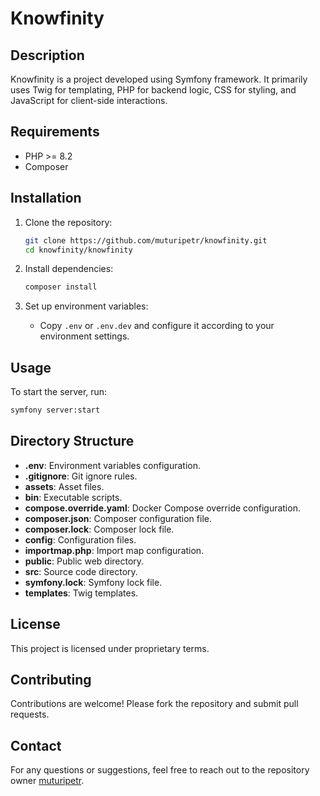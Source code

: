 # Knowfinity

## Description
Knowfinity is a project developed using Symfony framework. It primarily uses Twig for templating, PHP for backend logic, CSS for styling, and JavaScript for client-side interactions.

## Requirements
- PHP >= 8.2
- Composer

## Installation
1. Clone the repository:
   ```bash
   git clone https://github.com/muturipetr/knowfinity.git
   cd knowfinity/knowfinity
   ```

2. Install dependencies:
   ```bash
   composer install
   ```

3. Set up environment variables:
   - Copy `.env` or `.env.dev` and configure it according to your environment settings.

## Usage
To start the server, run:
```bash
symfony server:start
```

## Directory Structure
- **.env**: Environment variables configuration.
- **.gitignore**: Git ignore rules.
- **assets**: Asset files.
- **bin**: Executable scripts.
- **compose.override.yaml**: Docker Compose override configuration.
- **composer.json**: Composer configuration file.
- **composer.lock**: Composer lock file.
- **config**: Configuration files.
- **importmap.php**: Import map configuration.
- **public**: Public web directory.
- **src**: Source code directory.
- **symfony.lock**: Symfony lock file.
- **templates**: Twig templates.

## License
This project is licensed under proprietary terms.

## Contributing
Contributions are welcome! Please fork the repository and submit pull requests.

## Contact
For any questions or suggestions, feel free to reach out to the repository owner [muturipetr](https://github.com/muturipetr).
